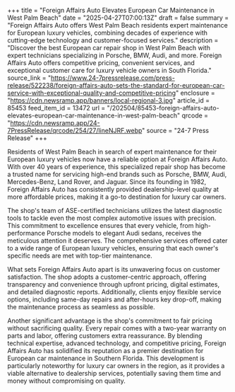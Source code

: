 +++
title = "Foreign Affairs Auto Elevates European Car Maintenance in West Palm Beach"
date = "2025-04-27T07:00:13Z"
draft = false
summary = "Foreign Affairs Auto offers West Palm Beach residents expert maintenance for European luxury vehicles, combining decades of experience with cutting-edge technology and customer-focused services."
description = "Discover the best European car repair shop in West Palm Beach with expert technicians specializing in Porsche, BMW, Audi, and more. Foreign Affairs Auto offers competitive pricing, convenient services, and exceptional customer care for luxury vehicle owners in South Florida."
source_link = "https://www.24-7pressrelease.com/press-release/522238/foreign-affairs-auto-sets-the-standard-for-european-car-service-with-exceptional-quality-and-competitive-pricing"
enclosure = "https://cdn.newsramp.app/banners/local-regional-3.jpg"
article_id = 85453
feed_item_id = 13472
url = "/202504/85453-foreign-affairs-auto-elevates-european-car-maintenance-in-west-palm-beach"
qrcode = "https://cdn.newsramp.app/24-7PressRelease/qrcode/254/27/lineNJRF.webp"
source = "24-7 Press Release"
+++

<p>Residents of West Palm Beach in search of expert maintenance for their European luxury vehicles now have a reliable option at Foreign Affairs Auto. With over 40 years of experience, this specialized repair shop has become a trusted name for servicing high-end brands such as Porsche, BMW, Audi, Mercedes-Benz, Land Rover, and Jaguar. Since its founding in 1982, Foreign Affairs Auto has consistently provided dealership-level quality at more affordable prices, making it a go-to destination for luxury car owners.</p><p>The shop's team of ASE-certified technicians utilizes the latest diagnostic tools to tackle even the most complex automotive issues with precision. This commitment to excellence ensures that every vehicle, from high-performance Porsche models to elegant Audi sedans, receives the meticulous attention it deserves. The comprehensive services offered cater to a wide range of European luxury vehicles, ensuring that each owner's specific needs are met with top-tier maintenance.</p><p>What sets Foreign Affairs Auto apart is its unwavering focus on customer satisfaction. The shop adopts a customer-centric approach, offering transparency and convenience through upfront pricing, digital estimates, and detailed diagnostic reports. Additionally, clients enjoy flexible service options, including same-day repairs and after-hours key drop-off, making the maintenance process as seamless as possible.</p><p>Another significant advantage is the shop's commitment to fair pricing without sacrificing quality. Every repair comes with a two-year warranty on parts and labor, offering customers extra reassurance. By blending technical expertise, advanced technology, and competitive pricing, Foreign Affairs Auto has solidified its reputation as a premier destination for European car maintenance in Southern Florida. This development is particularly noteworthy for luxury car owners in the region, as it provides a viable alternative to dealership services, potentially saving them time and money without compromising on quality.</p>